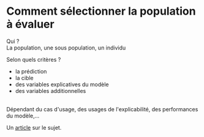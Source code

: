 # Comment sélectionner la population à évaluer

Qui ? <br /> 
La population, une sous population, un individu

Selon quels critères ?
- la prédiction
- la cible
- des variables explicatives du modèle
- des variables additionnelles
<br /> 
Dépendant du cas d'usage, des usages de l'explicabilité, des performances du modèle,...

Un [article](https://www.kdnuggets.com/2022/11/picking-examples-understand-machine-learning-model.html) sur le sujet.
